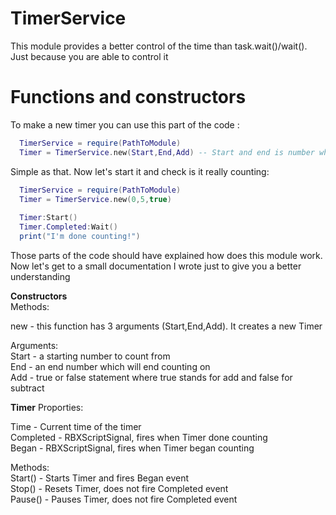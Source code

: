 # TimerService
This module provides a better control of the time than task.wait()/wait(). Just because you are able to control it

# Functions and constructors

To make a new timer you can use this part of the code :<br>
```lua
  TimerService = require(PathToModule)
  Timer = TimerService.new(Start,End,Add) -- Start and end is number while Add determinates is it going to add or subtract (true is add and false is subtract)
```

Simple as that. Now let's start it and check is it really counting:<br>

```lua
  TimerService = require(PathToModule)
  Timer = TimerService.new(0,5,true)
  
  Timer:Start()
  Timer.Completed:Wait()
  print("I'm done counting!")
```

Those parts of the code should have explained how does this module work.<br>
Now let's get to a small documentation I wrote just to give you a better understanding<br>

**Constructors** <br>
Methods: <br>

   new - this function has 3 arguments (Start,End,Add). It creates a new Timer <br>
   
   Arguments:<br>
      Start - a starting number to count from<br>
      End - an end number which will end counting on<br>
      Add - true or false statement where true stands for add and false for subtract<br>
  
**Timer**
Proporties:<br>

Time - Current time of the timer<br>
   Completed - RBXScriptSignal, fires when Timer done counting<br>
   Began - RBXScriptSignal, fires when Timer began counting<br>
   
Methods:<br>
   Start() - Starts Timer and fires Began event<br>
   Stop() - Resets Timer, does not fire Completed event<br>
   Pause() - Pauses Timer, does not fire Completed event<br>

